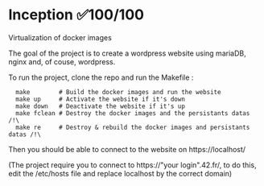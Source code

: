# Inception ✅100/100
Virtualization of docker images

The goal of the project is to create a wordpress website using mariaDB, nginx and, of couse, wordpress.

To run the project, clone the repo and run the Makefile :
```shell
  make        # Build the docker images and run the website
  make up     # Activate the website if it's down
  make down   # Deactivate the website if it's up
  make fclean # Destroy the docker images and the persistants datas /!\
  make re     # Destroy & rebuild the docker images and persistants datas /!\
```
Then you should be able to connect to the website on https://localhost/

(The project require you to connect to https://"your login".42.fr/, to do this, edit the /etc/hosts file and replace localhost by the correct domain)

